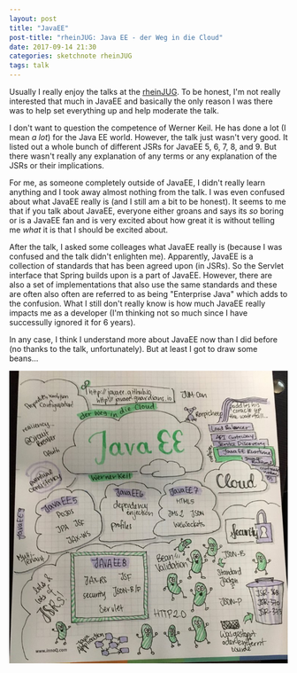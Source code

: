 ```yaml
---
layout: post
title: "JavaEE"
post-title: "rheinJUG: Java EE - der Weg in die Cloud"
date: 2017-09-14 21:30
categories: sketchnote rheinJUG
tags: talk
---
```


Usually I really enjoy the talks at the [rheinJUG](http://rheinjug.de/). To be honest, I'm not really interested that much in JavaEE and basically the only reason I was there was to help set everything up and help moderate the talk.

I don't want to question the competence of Werner Keil. He has done a lot (I mean _a lot_) for the Java EE world. However, the talk just wasn't very good. It listed out a whole bunch of different JSRs for JavaEE 5, 6, 7, 8, and 9. But there wasn't really any explanation of any terms or any explanation of the JSRs or their implications.

For me, as someone completely outside of JavaEE, I didn't really learn anything and I took away almost nothing from the talk. I was even confused about what JavaEE really is (and I still am a bit to be honest). It seems to me that if you talk about JavaEE, everyone either groans and says its _so_ boring or is a JavaEE fan and is very excited about how great it is without telling me _what_ it is that I should be excited about.

After the talk, I asked some colleages what JavaEE really is (because I was confused and the talk didn't enlighten me). Apparently, JavaEE is a collection of standards that has been agreed upon (in JSRs). So the Servlet interface that Spring builds upon is a part of JavaEE. However, there are also a set of implementations that also use the same standards and these are often also often are referred to as being "Enterprise Java" which adds to the confusion. What I still don't really know is how much JavaEE really impacts me as a developer (I'm thinking not so much since I have successully ignored it for 6 years).

In any case, I think I understand more about JavaEE now than I did before (no thanks to the talk, unfortunately). But at least I got to draw some beans...

![JavaEE](/img/2017-09-14-rheinjug-javaee.jpg "JavaEE")

